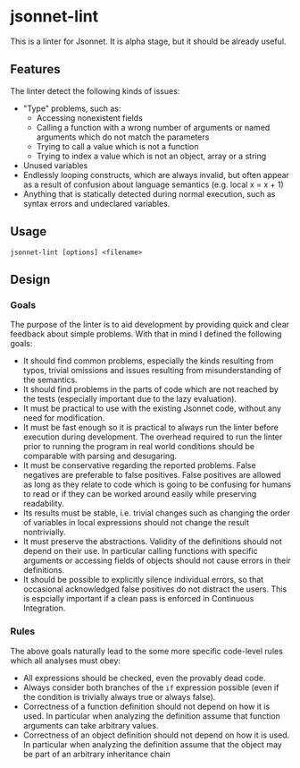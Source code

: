 # jsonnet-lint

This is a linter for Jsonnet. It is alpha stage, but it should be already useful.

## Features

The linter detect the following kinds of issues:
* "Type" problems, such as:
    * Accessing nonexistent fields
    * Calling a function with a wrong number of arguments or named arguments
    which do not match the parameters
    * Trying to call a value which is not a function
    * Trying to index a value which is not an object, array or a string
* Unused variables
* Endlessly looping constructs, which are always invalid, but often appear  as a result of confusion about language semantics (e.g. local x = x + 1)
* Anything that is statically detected during normal execution, such as syntax errors and undeclared variables.

## Usage

`jsonnet-lint [options] <filename>`

## Design

### Goals

The purpose of the linter is to aid development by providing quick and clear feedback about simple problems. With that in mind I defined the following goals:
- It should find common problems, especially the kinds resulting from typos, trivial omissions and issues resulting from misunderstanding of the semantics.
- It should find problems in the parts of code which are not reached by the tests (especially
important due to the lazy evaluation).
- It must be practical to use with the existing Jsonnet code, without any need for modification.
- It must be fast enough so it is practical to always run the linter before execution during development. The overhead required to run the linter prior to running the program in real world conditions should be comparable with parsing and desugaring.
- It must be conservative regarding the reported problems. False negatives are preferable to false positives. False positives are allowed as long as they relate to code which is going to be confusing for humans to read or if they can be worked around easily while preserving readability.
- Its results must be stable, i.e. trivial changes such as changing the order of variables in local expressions should not change the result nontrivially.
- It must preserve the abstractions. Validity of the definitions should not depend on their use. In particular calling functions with specific arguments or accessing fields of objects should not cause errors in their definitions.
- It should be possible to explicitly silence individual errors, so that occasional acknowledged false positives do not distract the users. This is espcially important if a clean pass is enforced in  Continuous Integration.

### Rules

The above goals naturally lead to the some more specific code-level rules which all analyses must obey:

- All expressions should be checked, even the provably dead code.
- Always consider both branches of the `if` expression possible (even if the condition is trivially always true or always false).
- Correctness of a function definition should not depend on how it is used. In particular
when analyzing the definition assume that function arguments can take arbitrary values.
- Correctness of an object definition should not depend on how it is used. In particular when analyzing the definition assume that the object may be part of an arbitrary inheritance chain
